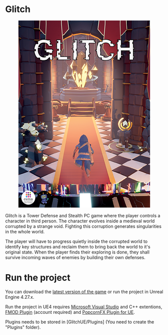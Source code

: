 # Glitch

<p align="center">
  <img id ="GameCover" src="Others/ReadMeFiles/GameCover.png"><br>
</p>

Glitch is a Tower Defense and Stealth PC game where the player controls a character in third person. The character evolves inside a medieval world corrupted by a strange void.
Fighting this corruption generates singularities in the whole world.

The player will have to progress quietly inside the corrupted world to identify key structures and reclaim them to bring back the world to it's original state. When the player finds their exploring is done, they shall survive incoming waves of enemies by building their own defenses.

# Run the project

You can download the [latest version of the game](https://github.com/MichenaudMelvin/Glitch/releases/latest) or run the project in Unreal Engine 4.27.x.

Run the project in UE4 requires [Microsoft Visual Studio](https://visualstudio.microsoft.com) and C++ extentions, [FMOD Plugin](https://www.fmod.com/download) (account required) and [PopcornFX Plugin for UE](https://www.popcornfx.com/plugin-unreal-engine/).

Plugins needs to be stored in [GlitchUE/Plugins] (You need to create the "Plugins" folder).